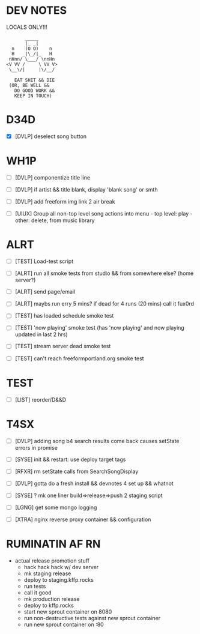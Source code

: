 # DEV NOTES
LOCALS ONLY!!!

           _____
           |_ _|
      n    (O O)    n
      H   _|\_/|_   H
     nHnn/ \___/ \nnHn
    <V VV /     \ VV V>
     \__\/|     |\/__/

	   EAT SHIT && DIE
     (OR, BE WELL &&
       DO GOOD WORK &&
       KEEP IN TOUCH)

# D34D

- [X] [DVLP] deselect song button

# WH1P

- [ ] [DVLP] componentize title line
- [ ] [DVLP] if artist && title blank, display 'blank song' or smth
- [ ] [DVLP] add freeform img link 2 air break
- [ ] [UIUX] Group all non-top level song actions into menu
             - top level: play
             - other: delete, from music library


# ALRT

- [ ] [TEST] Load-test script
- [ ] [ALRT] run all smoke tests from studio && from somewhere else? (home server?)
- [ ] [ALRT] send page/email
- [ ] [ALRT] maybs run erry 5 mins? if dead for 4 runs (20 mins) call it fux0rd
- [ ] [TEST] has loaded schedule smoke test
- [ ] [TEST] 'now playing' smoke test (has 'now playing' and now playing updated in last 2 hrs)
- [ ] [TEST] stream server dead smoke test
- [ ] [TEST] can't reach freeformportland.org smoke test


# TEST

- [ ] [LIST] reorder/D&&D


# T4SX

- [ ] [DVLP] adding song b4 search results come back causes setState errors in promise
- [ ] [SYSE] init && restart: use deploy target tags
- [ ] [RFXR] rm setState calls from SearchSongDisplay
- [ ] [DVLP] gotta do a fresh install && devnotes 4 set up && whatnot
- [ ] [SYSE] ? mk one liner build=>release=>push 2 staging script
- [ ] [LGNG] get some mongo logging
- [ ] [XTRA] nginx reverse proxy container && configuration


# RUMINATIN AF RN

- actual release promotion stuff
  - hack hack hack w/ dev server
  - mk staging release
  - deploy to staging.kffp.rocks
  - run tests
  - call it good
  - mk production release
  - deploy to kffp.rocks
  - start new sprout container on 8080
  - run non-destructive tests against new sprout container
  - run new sprout container on :80
